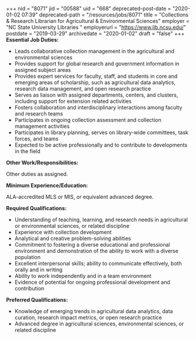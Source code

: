 +++
nid = "8071"
jid = "00588"
uid = "668"
deprecated-post-date = "2020-01-02 07:39"
deprecated-path = "/resources/jobs/8071"
title = "Collections & Research Librarian for Agricultural & Environmental Sciences"
employer = "NC State University Libraries "
employerurl = "https://www.lib.ncsu.edu/"
postdate = "2019-03-29"
archivedate = "2020-01-02"
draft = "false"
+++
**Essential Job Duties:**

-   Leads collaborative collection management in the agricultural and
    environmental sciences
-   Provides support for global research and government information in
    assigned subject areas
-   Provides expert services for faculty, staff, and students in core
    and emerging areas of scholarship, such as agricultural data
    analytics, research data management, and open research practice
-   Serves as liaison with assigned departments, centers, and clusters,
    including support for extension related activities
-   Fosters collaboration and interdisciplinary interactions among
    faculty and research teams
-   Participates in ongoing collection assessment and collection
    management activities
-   Participates in library planning, serves on library-wide committees,
    task forces, and teams
-   Expected to be active professionally and to contribute to
    developments in the field

**Other Work/Responsibilities:**

Other duties as assigned.
  
**Minimum Experience/Education:**

ALA-accredited MLS or MIS, or equivalent advanced degree.

**Required Qualifications:**

-   Understanding of teaching, learning, and research needs in
    agricultural or environmental sciences, or related discipline
-   Experience with collection development
-   Analytical and creative problem-solving abilities
-   Commitment to fostering a diverse educational and professional
    environment and demonstration of the ability to work with a diverse
    population
-   Excellent interpersonal skills; ability to communicate effectively,
    both orally and in writing
-   Ability to work independently and in a team environment
-   Evidence of potential for ongoing professional development and
    contribution

**Preferred Qualifications:**

-   Knowledge of emerging trends in agricultural data analytics, data
    curation, research impact metrics, or open research practice
-   Advanced degree in agricultural sciences, environmental sciences, or
    related discipline
